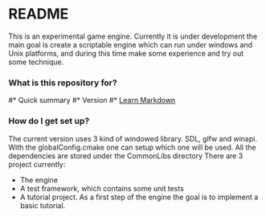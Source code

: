 # README #
This is an experimental game engine. Currently it is under development the main goal is create a scriptable engine which can run under windows and Unix platforms, and during this time make some experience and try out some technique.

### What is this repository for? ###

#* Quick summary
#* Version
#* [Learn Markdown](https://bitbucket.org/tutorials/markdowndemo)

### How do I get set up? ###

The current version uses 3 kind of windowed library. SDL, glfw and winapi. With the globalConfig.cmake one can setup which one will be used. All the dependencies are stored under the CommonLibs directory
There are 3 project currently:
 * The engine
 * A test framework, which contains some unit tests
 * A tutorial project. As a first step of the engine the goal is to implement a basic tutorial.